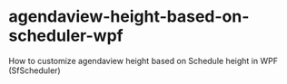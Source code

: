 # agendaview-height-based-on-scheduler-wpf
How to customize agendaview height based on Schedule height in WPF (SfScheduler)
